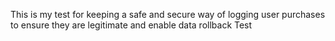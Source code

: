 This is my test for keeping a safe and secure way of logging user purchases to ensure they are legitimate and enable data rollback
Test
